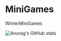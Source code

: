 # MiniGames
WinterMiniGames

![Anurag's GitHub stats](https://github-readme-stats.vercel.app/api?username=CAFUCH&show_icons=true&theme=radical)
